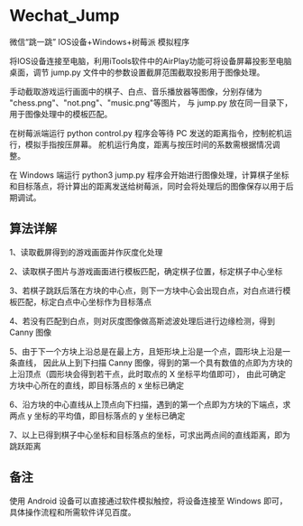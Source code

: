 # Wechat_Jump

微信“跳一跳” IOS设备+Windows+树莓派 模拟程序

将IOS设备连接至电脑，利用iTools软件中的AirPlay功能可将设备屏幕投影至电脑桌面，调节 jump.py 文件中的参数设置截屏范围截取投影用于图像处理。

手动截取游戏运行画面中的棋子、白点、音乐播放器等图像，分别存储为 "chess.png"、"not.png"、"music.png"等图片，
与 jump.py 放在同一目录下，用于图像处理中的模板匹配。

在树莓派端运行 python control.py 程序会等待 PC 发送的距离指令，控制舵机运行，模拟手指按压屏幕。
舵机运行角度，距离与按压时间的系数需根据情况调整。

在 Windows 端运行 python3 jump.py 程序会开始进行图像处理，计算棋子坐标和目标落点，将计算出的距离发送给树莓派，同时会将处理后的图像保存以用于后期调试。

## 算法详解

1、读取截屏得到的游戏画面并作灰度化处理

2、读取棋子图片与游戏画面进行模板匹配，确定棋子位置，标定棋子中心坐标

3、若棋子跳跃后落在方块的中心点，则下一方块中心会出现白点，对白点进行模板匹配，标定白点中心坐标作为目标落点

4、若没有匹配到白点，则对灰度图像做高斯滤波处理后进行边缘检测，得到 Canny 图像

5、由于下一个方块上沿总是在最上方，且矩形块上沿是一个点，圆形块上沿是一条直线，
因此从上到下扫描 Canny 图像，得到的第一个具有数值的点即为方块的上沿顶点（圆形块会得到若干点，此时取点的 X 坐标平均值即可），
由此可确定方块中心所在的直线，即目标落点的 x 坐标已确定

6、沿方块的中心直线从上顶点向下扫描，遇到的第一个点即为方块的下端点，求两点 y 坐标的平均值，即目标落点的 y 坐标已确定

7、以上已得到棋子中心坐标和目标落点的坐标，可求出两点间的直线距离，即为跳跃距离

## 备注

使用 Android 设备可以直接通过软件模拟触控，将设备连接至 Windows 即可，具体操作流程和所需软件详见百度。
